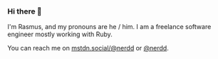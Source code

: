 ### Hi there 👋

I'm Rasmus, and my pronouns are he / him. I am a freelance software engineer mostly working with Ruby.

You can reach me on <a href="https://mstdn.social/@nerdd" rel="nofollow me">mstdn.social/@nerdd</a> or [@nerdd](https://twitter.com/nerdd).

<!--
**rbgrouleff/rbgrouleff** is a ✨ _special_ ✨ repository because its `README.md` (this file) appears on your GitHub profile.

Here are some ideas to get you started:

- 🔭 I’m currently working on ...
- 🌱 I’m currently learning ...
- 👯 I’m looking to collaborate on ...
- 🤔 I’m looking for help with ...
- 💬 Ask me about ...
- 📫 How to reach me: ...
- 😄 Pronouns: ...
- ⚡ Fun fact: ...
-->
